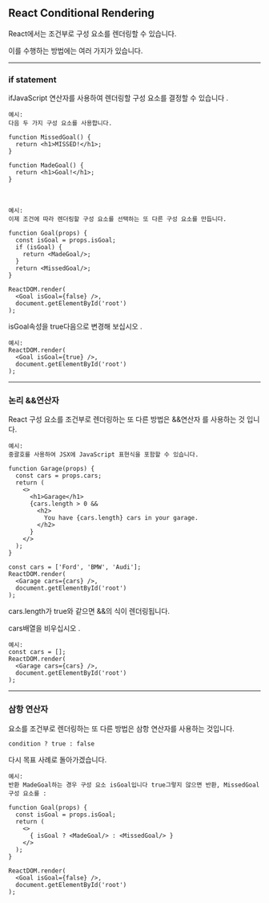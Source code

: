 ## React Conditional Rendering

React에서는 조건부로 구성 요소를 렌더링할 수 있습니다.

이를 수행하는 방법에는 여러 가지가 있습니다.

---

### if statement

ifJavaScript 연산자를 사용하여 렌더링할 구성 요소를 결정할 수 있습니다 .

    예시:
    다음 두 가지 구성 요소를 사용합니다.

    function MissedGoal() {
      return <h1>MISSED!</h1>;
    }

    function MadeGoal() {
      return <h1>Goal!</h1>;
    }

<br />

    예시:
    이제 조건에 따라 렌더링할 구성 요소를 선택하는 또 다른 구성 요소를 만듭니다.

    function Goal(props) {
      const isGoal = props.isGoal;
      if (isGoal) {
        return <MadeGoal/>;
      }
      return <MissedGoal/>;
    }

    ReactDOM.render(
      <Goal isGoal={false} />,
      document.getElementById('root')
    );

isGoal속성을 true다음으로 변경해 보십시오 .

    예시:
    ReactDOM.render(
      <Goal isGoal={true} />,
      document.getElementById('root')
    );

---

### 논리 &&연산자

React 구성 요소를 조건부로 렌더링하는 또 다른 방법은 &&연산자 를 사용하는 것 입니다.

    예시:
    중괄호를 사용하여 JSX에 JavaScript 표현식을 포함할 수 있습니다.

    function Garage(props) {
      const cars = props.cars;
      return (
        <>
          <h1>Garage</h1>
          {cars.length > 0 &&
            <h2>
              You have {cars.length} cars in your garage.
            </h2>
          }
        </>
      );
    }

    const cars = ['Ford', 'BMW', 'Audi'];
    ReactDOM.render(
      <Garage cars={cars} />,
      document.getElementById('root')
    );

cars.length가 true와 같으면 &&의 식이 렌더링됩니다.

cars배열을 비우십시오 .

    예시:
    const cars = [];
    ReactDOM.render(
      <Garage cars={cars} />,
      document.getElementById('root')
    );

---

### 삼항 연산자

요소를 조건부로 렌더링하는 또 다른 방법은 삼항 연산자를 사용하는 것입니다.

    condition ? true : false

다시 목표 사례로 돌아가겠습니다.

    예시:
    반환 MadeGoal하는 경우 구성 요소 isGoal입니다 true그렇지 않으면 반환, MissedGoal구성 요소를 :

    function Goal(props) {
      const isGoal = props.isGoal;
      return (
        <>
          { isGoal ? <MadeGoal/> : <MissedGoal/> }
        </>
      );
    }

    ReactDOM.render(
      <Goal isGoal={false} />,
      document.getElementById('root')
    );
